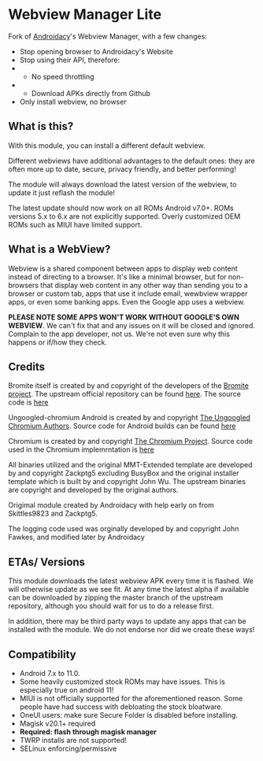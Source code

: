 # Webview Manager Lite
Fork of [Androidacy](https://www.androidacy.com)'s Webview Manager, with a few changes:
- Stop opening browser to Androidacy's Website
- Stop using their API, therefore:
- - No speed throttling
- - Download APKs directly from Github
- Only install webview, no browser



## What is this?

With this module, you can install a different default webview.

Different webviews have additional advantages to the default ones: they are often more up to date, secure, privacy friendly, and better performing!

The module will always download the latest version of the webview, to update it just reflash the module!

The latest update should now work on all ROMs Android v7.0+. ROMs versions 5.x to 6.x are not explicitly supported. Overly customized OEM ROMs such as MIUI have limited support.

## What is a WebView?

Webview is a shared component between apps to display web content instead of directing to a browser. It's like a minimal browser, but for non-browsers that display web content in any other way than sending you to a browser or custom tab, apps that use it include email, wewbview wrapper apps, or even some banking apps. Even the Google app uses a webview.

**PLEASE NOTE SOME APPS WON'T WORK WITHOUT GOOGLE'S OWN WEBVIEW**. We can't fix that and any issues on it will be closed and ignored. Complain to the app developer, not us. We're not even sure why this happens or if/how they check.

## Credits

Bromite itself is created by and copyright of the developers of the [Bromite project](https://github.com/bromite/bromite). The upstream official repository can be found [here](https://github.com/bromite/bromitewebview). The source code is [here](https://github.com/bromite/bromite)

Ungoogled-chromium Android is created by and copyright [The Ungoogled Chromium Authors](https://ungoogled-software.github.io/). Source code for Android builds can be found [here](https://git.droidware.info/wchen342/ungoogled-chromium-android)

Chromium is created by and copyright [The Chromium Project](http://www.chromium.org/). Source code used in the Chromium implemrntation is [here](https://github.com/bromite/chromium)

All binaries utilized and the original MMT-Extended template are developed by and copyright Zackptg5 excluding BusyBox and the original installer template which is built by and copyright John Wu. The upstream binaries are copyright and developed by the original authors.

Origimal module created by Androidacy with help early on from Skittles9823 and Zackptg5.

The logging code used was orginally developed by and copyright John Fawkes, and modified later by Androidacy

## ETAs/ Versions

This module downloads the latest webview APK every time it is flashed. We will otherwise update as we see fit.
At any time the latest alpha if available can be downloaded by zipping the master branch of the upstream repository, although you should wait for us to do a release first.

In addition, there may be third party ways to update any apps that can be installed with the module. We do not endorse nor did we create these ways!

## Compatibility

- Android 7.x to 11.0.
- Some heavily customized stock ROMs may have issues. This is especially true on android 11!
- MIUI is not officially supported for the aforementioned reason. Some people have had success with debloating the stock bloatware.
- OneUI users: make sure Secure Folder is disabled before installing.
- Magisk v20.1+ required
- **Required: flash through magisk manager**
- TWRP installs are not supported!
- SELinux enforcing/permissive
